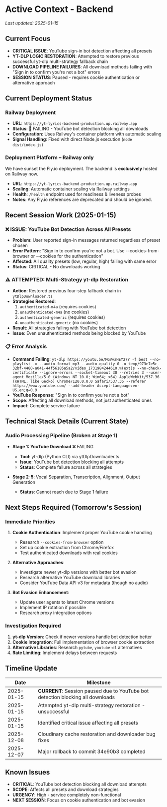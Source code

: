 # Active Context - Backend

_Last updated: 2025-01-15_

## Current Focus
- **CRITICAL ISSUE**: YouTube sign-in bot detection affecting all presets
- **YT-DLP LOGIC RESTORATION**: Attempted to restore previous successful yt-dlp multi-strategy fallback chain
- **DOWNLOAD PIPELINE FAILURES**: All download methods failing with "Sign in to confirm you're not a bot" errors
- **SESSION STATUS**: Paused - requires cookie authentication or alternative approach

## Current Deployment Status

### Railway Deployment
- **URL**: `https://yt-lyrics-backend-production.up.railway.app`
- **Status**: 🔴 FAILING - YouTube bot detection blocking all downloads
- **Configuration**: Uses Railway's container platform with automatic scaling
- **Signal Handling**: Fixed with direct Node.js execution (`node dist/index.js`)

### Deployment Platform – Railway **only**
We have sunset the Fly.io deployment. The backend is **exclusively** hosted on Railway now.
 - **URL**: `https://yt-lyrics-backend-production.up.railway.app`
 - **Scaling**: Automatic container scaling via Railway settings
 - **Health**: `/health` endpoint used for readiness & liveness probes
 - **Notes**: Any Fly.io references are deprecated and should be ignored.

## Recent Session Work (2025-01-15)

### ❌ ISSUE: YouTube Bot Detection Across All Presets
- **Problem**: User reported sign-in messages returned regardless of preset chosen
- **Error Pattern**: "Sign in to confirm you're not a bot. Use --cookies-from-browser or --cookies for the authentication"
- **Affected**: All quality presets (low, regular, high) failing with same error
- **Status**: CRITICAL - No downloads working

### ⚠️ ATTEMPTED: Multi-Strategy yt-dlp Restoration
- **Action**: Restored previous four-step fallback chain in `ytDlpDownloader.ts`
- **Strategies Restored**:
  1. `authenticated-m4a` (requires cookies)
  2. `unauthenticated-m4a` (no cookies)  
  3. `authenticated-generic` (requires cookies)
  4. `unauthenticated-generic` (no cookies)
- **Result**: All strategies failing with YouTube bot detection
- **Issue**: Even unauthenticated methods being blocked by YouTube

### 📋 Error Analysis
- **Command Failing**: `yt-dlp https://youtu.be/MGVvaHEY27Y -f best --no-playlist -x --audio-format mp3 --audio-quality 0 -o temp/973e7e5c-32bf-4480-a041-44f56185a5a2/video_1731984244610.%(ext)s --no-check-certificate --ignore-errors --socket-timeout 30 --retries 3 --user-agent Mozilla/5.0 (Windows NT 10.0; Win64; x64) AppleWebKit/537.36 (KHTML, like Gecko) Chrome/120.0.0.0 Safari/537.36 --referer https://www.youtube.com/ --add-header Accept-Language:en-US,en;q=0.9`
- **YouTube Response**: "Sign in to confirm you're not a bot"
- **Scope**: Affecting all download methods, not just authenticated ones
- **Impact**: Complete service failure

## Technical Stack Details (Current State)

### Audio Processing Pipeline (Broken at Stage 1)
- **Stage 1: YouTube Download** ❌ FAILING
  - **Tool**: yt-dlp (Python CLI) via ytDlpDownloader.ts
  - **Issue**: YouTube bot detection blocking all attempts
  - **Status**: Complete failure across all strategies

- **Stage 2-5**: Vocal Separation, Transcription, Alignment, Output Generation
  - **Status**: Cannot reach due to Stage 1 failure

## Next Steps Required (Tomorrow's Session)

### Immediate Priorities
1. **Cookie Authentication**: Implement proper YouTube cookie handling
   - Research `--cookies-from-browser` option
   - Set up cookie extraction from Chrome/Firefox
   - Test authenticated downloads with real cookies

2. **Alternative Approaches**: 
   - Investigate newer yt-dlp versions with better bot evasion
   - Research alternative YouTube download libraries
   - Consider YouTube Data API v3 for metadata (though no audio)

3. **Bot Evasion Enhancement**:
   - Update user agents to latest Chrome versions
   - Implement IP rotation if possible
   - Research proxy integration options

### Investigation Required
1. **yt-dlp Version**: Check if newer versions handle bot detection better
2. **Cookie Integration**: Full implementation of browser cookie extraction
3. **Alternative Libraries**: Research `pytube`, `youtube-dl` alternatives
4. **Rate Limiting**: Implement delays between requests

## Timeline Update
| Date       | Milestone                               |
|------------|-----------------------------------------|
| 2025-01-15 | **CURRENT**: Session paused due to YouTube bot detection blocking all downloads |
| 2025-01-15 | Attempted yt-dlp multi-strategy restoration - unsuccessful |
| 2025-01-15 | Identified critical issue affecting all presets |
| 2025-12-08 | Cloudinary cache restoration and downloader bug fixes |
| 2025-12-07 | Major rollback to commit 34e90b3 completed |

## Known Issues
- **CRITICAL**: YouTube bot detection blocking all download attempts
- **SCOPE**: Affects all presets and download strategies  
- **URGENCY**: High - service completely non-functional
- **NEXT SESSION**: Focus on cookie authentication and bot evasion